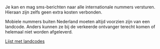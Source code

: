 Je kan en mag sms-berichten naar alle internationale nummers versturen.
Hieraan zijn zelfs geen extra kosten verbonden.

Mobiele nummers buiten Nederland moeten altijd voorzien zijn van een
landcode. Anders kunnen ze bij de verkeerde ontvanger terecht komen of
helemaal niet worden afgeleverd.

[Lijst met landcodes](http://countrycode.org/)
